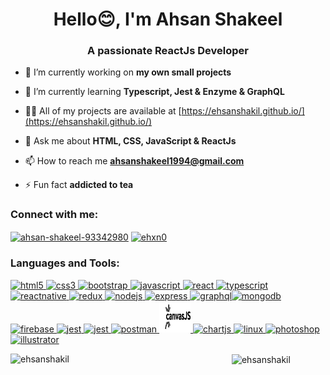 <h1 align="center">Hello😊, I'm Ahsan Shakeel</h1>
<h3 align="center">A passionate ReactJs Developer</h3>

- 🔭 I’m currently working on **my own small projects**

- 🌱 I’m currently learning **Typescript, Jest & Enzyme & GraphQL**

- 👨‍💻 All of my projects are available at [https://ehsanshakil.github.io/](https://ehsanshakil.github.io/)

- 💬 Ask me about **HTML, CSS, JavaScript & ReactJs**

- 📫 How to reach me **ahsanshakeel1994@gmail.com**

- ⚡ Fun fact **addicted to tea**

<h3 align="left">Connect with me:</h3>
<p align="left">
<a href="https://linkedin.com/in/ahsan-shakeel-93342980" target="blank"><img align="center" src="https://cdn.jsdelivr.net/npm/simple-icons@3.0.1/icons/linkedin.svg" alt="ahsan-shakeel-93342980" height="40" width="40" /></a>
<a href="https://fb.com/ehxn0" target="blank"><img align="center" src="https://cdn.jsdelivr.net/npm/simple-icons@3.0.1/icons/facebook.svg" alt="ehxn0" height="40" width="40" /></a>
</p>

<h3 align="left">Languages and Tools:</h3>
<p align="left"> <a href="https://www.w3.org/html/" target="_blank"> <img src="https://upload.wikimedia.org/wikipedia/commons/thumb/6/61/HTML5_logo_and_wordmark.svg/512px-HTML5_logo_and_wordmark.svg.png" alt="html5" width="50" height="50"/></a><a href="https://www.w3schools.com/css/" target="_blank"> <img src="https://upload.wikimedia.org/wikipedia/commons/thumb/d/d5/CSS3_logo_and_wordmark.svg/1200px-CSS3_logo_and_wordmark.svg.png" alt="css3" width="50" height="50"/> </a><a href="https://getbootstrap.com" target="_blank"> <img src="https://devicons.github.io/devicon/devicon.git/icons/bootstrap/bootstrap-plain.svg" alt="bootstrap" width="50" height="50"/> </a><a href="https://developer.mozilla.org/en-US/docs/Web/JavaScript" target="_blank"> <img src="https://devicons.github.io/devicon/devicon.git/icons/javascript/javascript-original.svg" alt="javascript" width="50" height="50"/> </a><a href="https://reactjs.org/" target="_blank"><img src="https://devicons.github.io/devicon/devicon.git/icons/react/react-original-wordmark.svg" alt="react" width="50" height="50"/> </a><a href="https://www.typescriptlang.org/" target="_blank"><img src="https://devicons.github.io/devicon/devicon.git/icons/typescript/typescript-original.svg" alt="typescript" width="50" height="50"/> </a><a href="https://reactnative.dev/" target="_blank"> <img src="https://reactnative.dev/img/header_logo.svg" alt="reactnative" width="50" height="50"/> </a> <a href="https://redux.js.org" target="_blank"><img src="https://devicons.github.io/devicon/devicon.git/icons/redux/redux-original.svg" alt="redux" width="50" height="50"/> </a><a href="https://nodejs.org" target="_blank"> <img src="https://devicons.github.io/devicon/devicon.git/icons/nodejs/nodejs-original-wordmark.svg" alt="nodejs" width="50" height="50"/> </a><a href="https://expressjs.com" target="_blank"> <img src="https://devicons.github.io/devicon/devicon.git/icons/express/express-original-wordmark.svg" alt="express" width="50" height="50"/> </a><a href="https://graphql.org" target="_blank"> <img src="https://www.vectorlogo.zone/logos/graphql/graphql-icon.svg" alt="graphql" width="50" height="50"/></a><a href="https://www.mongodb.com/" target="_blank"><img src="https://devicons.github.io/devicon/devicon.git/icons/mongodb/mongodb-original-wordmark.svg" alt="mongodb" width="50" height="50"/></a><a href="https://firebase.google.com/" target="_blank"> <img src="https://www.vectorlogo.zone/logos/firebase/firebase-icon.svg" alt="firebase" width="50" height="50"/> </a><a href="https://jestjs.io" target="_blank"> <img src="https://www.vectorlogo.zone/logos/jestjsio/jestjsio-icon.svg" alt="jest" width="50" height="50"/> </a><a href="https://enzymejs.github.io/enzyme/" target="_blank"> <img src="https://asset.jarombek.com/logos/enzyme.png" alt="jest" width="50" height="50"/> </a><a href="https://postman.com" target="_blank"> <img src="https://www.vectorlogo.zone/logos/getpostman/getpostman-icon.svg" alt="postman" width="50" height="50"/> </a><a href="https://canvasjs.com" target="_blank"> <img src="https://raw.githubusercontent.com/Hardik0307/Hardik0307/master/assets/canvasjs-charts.svg" alt="canvasjs" width="50" height="50"/> </a><a href="https://www.chartjs.org" target="_blank"> <img src="https://www.chartjs.org/media/logo-title.svg" alt="chartjs" width="50" height="50"/> </a><a href="https://www.linux.org/" target="_blank"> <img src="https://devicons.github.io/devicon/devicon.git/icons/linux/linux-original.svg" alt="linux" width="50" height="50"/> </a><a href="https://www.photoshop.com/en" target="_blank"> <img src="https://devicons.github.io/devicon/devicon.git/icons/photoshop/photoshop-plain.svg" alt="photoshop" width="50" height="50"/> </a><a href="https://www.adobe.com/in/products/illustrator.html" target="_blank"> <img src="https://www.vectorlogo.zone/logos/adobe_illustrator/adobe_illustrator-icon.svg" alt="illustrator" width="50" height="50"/> </a> </p>

<p><img align="left" src="https://github-readme-stats.vercel.app/api/top-langs?username=ehsanshakil&show_icons=true&locale=en&layout=compact" alt="ehsanshakil" width="350px"/></p>

<p>&nbsp;<img align="center" src="https://github-readme-stats.vercel.app/api?username=ehsanshakil&show_icons=true&locale=en" alt="ehsanshakil" width="450px"/></p>
